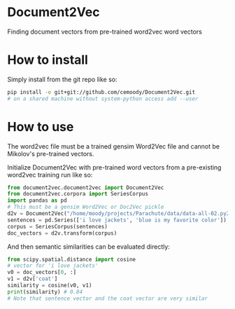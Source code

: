 # Document2Vec
Finding document vectors from pre-trained word2vec word vectors

# How to install
Simply install from the git repo like so:

```bash
pip install -e git+git://github.com/cemoody/Document2Vec.git
# on a shared machine without system-python access add --user
```

# How to use
The word2vec file must be a trained gensim Word2Vec file and cannot be Mikolov's
pre-trained vectors.

Initialize Document2Vec with pre-trained word vectors from a pre-existing
word2vec training run like so:

```python    
from document2vec.document2vec import Document2Vec
from document2vec.corpora import SeriesCorpus
import pandas as pd
# This must be a gensim Word2Vec or Doc2Vec pickle
d2v = Document2Vec("/home/moody/projects/Parachute/data/data-all-02.py2")
sentences = pd.Series(['i love jackets', 'blue is my favorite color'])
corpus = SeriesCorpus(sentences)
doc_vectors = d2v.transform(corpus)
```

And then semantic similarities can be evaluated directly:

```python
from scipy.spatial.distance import cosine
# vector for 'i love jackets'
v0 = doc_vectors[0, :] 
v1 = d2v['coat']
similarity = cosine(v0, v1)
print(similarity) # 0.84
# Note that sentence vector and the coat vector are very similar
```
